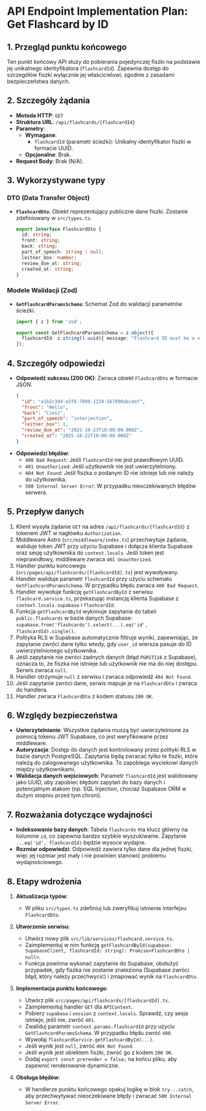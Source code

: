 # API Endpoint Implementation Plan: Get Flashcard by ID

## 1. Przegląd punktu końcowego
Ten punkt końcowy API służy do pobierania pojedynczej fiszki na podstawie jej unikalnego identyfikatora (`flashcardId`). Zapewnia dostęp do szczegółów fiszki wyłącznie jej właścicielowi, zgodnie z zasadami bezpieczeństwa danych.

## 2. Szczegóły żądania
- **Metoda HTTP**: `GET`
- **Struktura URL**: `/api/flashcards/{flashcardId}`
- **Parametry**:
  - **Wymagane**:
    - `flashcardId` (parametr ścieżki): Unikalny identyfikator fiszki w formacie UUID.
  - **Opcjonalne**: Brak.
- **Request Body**: Brak (N/A).

## 3. Wykorzystywane typy

### DTO (Data Transfer Object)
- **`FlashcardDto`**: Obiekt reprezentujący publiczne dane fiszki. Zostanie zdefiniowany w `src/types.ts`.
  ```typescript
  export interface FlashcardDto {
    id: string;
    front: string;
    back: string;
    part_of_speech: string | null;
    leitner_box: number;
    review_due_at: string;
    created_at: string;
  }
  ```

### Modele Walidacji (Zod)
- **`GetFlashcardParamsSchema`**: Schemat Zod do walidacji parametrów ścieżki.
  ```typescript
  import { z } from 'zod';

  export const GetFlashcardParamsSchema = z.object({
    flashcardId: z.string().uuid({ message: "Flashcard ID must be a valid UUID." }),
  });
  ```

## 4. Szczegóły odpowiedzi
- **Odpowiedź sukcesu (200 OK)**: Zwraca obiekt `FlashcardDto` w formacie JSON.
  ```json
  {
    "id": "a1b2c3d4-e5f6-7890-1234-567890abcdef",
    "front": "Hello",
    "back": "Cześć",
    "part_of_speech": "interjection",
    "leitner_box": 1,
    "review_due_at": "2025-10-23T10:00:00.000Z",
    "created_at": "2025-10-22T10:00:00.000Z"
  }
  ```
- **Odpowiedzi błędów**:
  - `400 Bad Request`: Jeśli `flashcardId` nie jest prawidłowym UUID.
  - `401 Unauthorized`: Jeśli użytkownik nie jest uwierzytelniony.
  - `404 Not Found`: Jeśli fiszka o podanym ID nie istnieje lub nie należy do użytkownika.
  - `500 Internal Server Error`: W przypadku nieoczekiwanych błędów serwera.

## 5. Przepływ danych
1. Klient wysyła żądanie `GET` na adres `/api/flashcards/{flashcardId}` z tokenem JWT w nagłówku `Authorization`.
2. Middleware Astro (`src/middleware/index.ts`) przechwytuje żądanie, waliduje token JWT przy użyciu Supabase i dołącza klienta Supabase oraz sesję użytkownika do `context.locals`. Jeśli token jest nieprawidłowy, middleware zwraca `401 Unauthorized`.
3. Handler punktu końcowego (`src/pages/api/flashcards/[flashcardId].ts`) jest wywoływany.
4. Handler waliduje parametr `flashcardId` przy użyciu schematu `GetFlashcardParamsSchema`. W przypadku błędu zwraca `400 Bad Request`.
5. Handler wywołuje funkcję `getFlashcardById` z serwisu `flashcard.service.ts`, przekazując instancję klienta Supabase z `context.locals.supabase` i `flashcardId`.
6. Funkcja `getFlashcardById` wykonuje zapytanie do tabeli `public.flashcards` w bazie danych Supabase: `supabase.from('flashcards').select(...).eq('id', flashcardId).single()`.
7. Polityka RLS w Supabase automatycznie filtruje wyniki, zapewniając, że zapytanie zwróci dane tylko wtedy, gdy `user_id` wiersza pasuje do ID uwierzytelnionego użytkownika.
8. Jeśli zapytanie nie zwróci żadnych danych (błąd `PGRST116` z Supabase), oznacza to, że fiszka nie istnieje lub użytkownik nie ma do niej dostępu. Serwis zwraca `null`.
9. Handler otrzymuje `null` z serwisu i zwraca odpowiedź `404 Not Found`.
10. Jeśli zapytanie zwróci dane, serwis mapuje je na `FlashcardDto` i zwraca do handlera.
11. Handler zwraca `FlashcardDto` z kodem statusu `200 OK`.

## 6. Względy bezpieczeństwa
- **Uwierzytelnianie**: Wszystkie żądania muszą być uwierzytelnione za pomocą tokenu JWT Supabase, co jest weryfikowane przez middleware.
- **Autoryzacja**: Dostęp do danych jest kontrolowany przez polityki RLS w bazie danych PostgreSQL. Zapytania będą zwracać tylko te fiszki, które należą do zalogowanego użytkownika. To zapobiega wyciekowi danych między użytkownikami.
- **Walidacja danych wejściowych**: Parametr `flashcardId` jest walidowany jako UUID, aby zapobiec błędom zapytań do bazy danych i potencjalnym atakom (np. SQL Injection, chociaż Supabase ORM w dużym stopniu przed tym chroni).

## 7. Rozważania dotyczące wydajności
- **Indeksowanie bazy danych**: Tabela `flashcards` ma klucz główny na kolumnie `id`, co zapewnia bardzo szybkie wyszukiwanie. Zapytanie `...eq('id', flashcardId)` będzie wysoce wydajne.
- **Rozmiar odpowiedzi**: Odpowiedź zawiera tylko dane dla jednej fiszki, więc jej rozmiar jest mały i nie powinien stanowić problemu wydajnościowego.

## 8. Etapy wdrożenia
1. **Aktualizacja typów**:
   - W pliku `src/types.ts` zdefiniuj lub zweryfikuj istnienie interfejsu `FlashcardDto`.

2. **Utworzenie serwisu**:
   - Utwórz nowy plik `src/lib/services/flashcard.service.ts`.
   - Zaimplementuj w nim funkcję `getFlashcardById(supabase: SupabaseClient, flashcardId: string): Promise<FlashcardDto | null>`.
   - Funkcja powinna wykonać zapytanie do Supabase, obsłużyć przypadek, gdy fiszka nie zostanie znaleziona (Supabase zwróci błąd, który należy przechwycić) i zmapować wynik na `FlashcardDto`.

3. **Implementacja punktu końcowego**:
   - Utwórz plik `src/pages/api/flashcards/[flashcardId].ts`.
   - Zaimplementuj handler `GET` dla `APIContext`.
   - Pobierz `supabase` i `session` z `context.locals`. Sprawdź, czy sesja istnieje, jeśli nie, zwróć `401`.
   - Zwaliduj parametr `context.params.flashcardId` przy użyciu `GetFlashcardParamsSchema`. W przypadku błędu zwróć `400`.
   - Wywołaj `flashcardService.getFlashcardById(...)`.
   - Jeśli wynik jest `null`, zwróć `404 Not Found`.
   - Jeśli wynik jest obiektem fiszki, zwróć go z kodem `200 OK`.
   - Dodaj `export const prerender = false;` na końcu pliku, aby zapewnić renderowanie dynamiczne.

4. **Obsługa błędów**:
   - W handlerze punktu końcowego opakuj logikę w blok `try...catch`, aby przechwytywać nieoczekiwane błędy i zwracać `500 Internal Server Error`.
